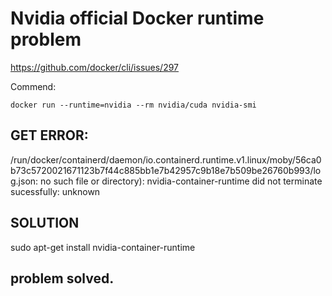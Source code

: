# Nvidia official Docker runtime problem
https://github.com/docker/cli/issues/297

Commend:
```
docker run --runtime=nvidia --rm nvidia/cuda nvidia-smi
```

## GET ERROR:

/run/docker/containerd/daemon/io.containerd.runtime.v1.linux/moby/56ca0b73c5720021671123b7f44c885bb1e7b42957c9b18e7b509be26760b993/log.json: no such file or directory): nvidia-container-runtime did not terminate sucessfully: unknown

## SOLUTION
sudo apt-get install nvidia-container-runtime

## problem solved.
